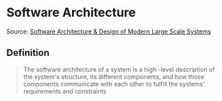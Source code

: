 # Software Architecture

Source: [Software Architecture & Design of Modern Large Scale Systems](https://www.udemy.com/course/software-architecture-design-of-modern-large-scale-systems/)

## Definition

> The software architecture of a system is a high -level description of the system's structure, its different components, and how those components communicate with each other to fulfill the systems' requirements and constraints
